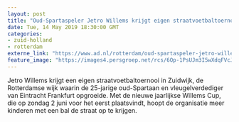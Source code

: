 ```yaml
---
layout: post
title: "Oud-Spartaspeler Jetro Willems krijgt eigen straatvoetbaltoernooi"
date: Tue, 14 May 2019 18:30:00 GMT
categories: 
- zuid-holland 
- rotterdam 
externe_link: "https://www.ad.nl/rotterdam/oud-spartaspeler-jetro-willems-krijgt-eigen-straatvoetbaltoernooi~afb35ebb/"
feature_image: "https://images4.persgroep.net/rcs/6Op-1PsUJm3I5wXdqFVcJgXWYOY/diocontent/148364246/_fitwidth/400/?appId=21791a8992982cd8da851550a453bd7f&quality=0.7"
---
```


Jetro Willems krijgt een eigen straatvoetbaltoernooi in Zuidwijk, de Rotterdamse wijk waarin de 25-jarige oud-Spartaan en vleugelverdediger van Eintracht Frankfurt opgroeide. Met de nieuwe jaarlijkse Willems Cup, die op zondag 2 juni voor het eerst plaatsvindt, hoopt de organisatie meer kinderen met een bal de straat op te krijgen.
